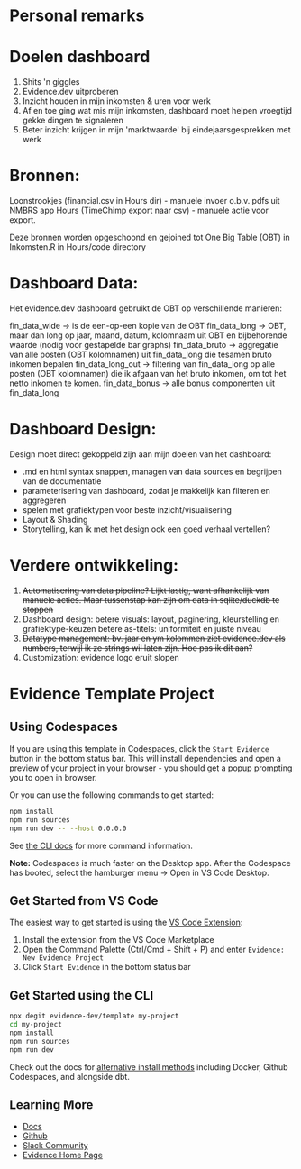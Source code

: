 # Personal remarks

# Doelen dashboard

1. Shits 'n giggles
2. Evidence.dev uitproberen
3. Inzicht houden in mijn inkomsten & uren voor werk
4. Af en toe ging wat mis mijn inkomsten, dashboard moet helpen vroegtijd gekke dingen te signaleren
5. Beter inzicht krijgen in mijn 'marktwaarde' bij eindejaarsgesprekken met werk

# Bronnen:

Loonstrookjes (financial.csv in Hours dir) - manuele invoer o.b.v. pdfs uit NMBRS app
Hours (TimeChimp export naar csv) - manuele actie voor export. 

Deze bronnen worden opgeschoond en gejoined tot One Big Table (OBT) in Inkomsten.R in Hours/code directory

# Dashboard Data:

Het evidence.dev dashboard gebruikt de OBT op verschillende manieren:

fin_data_wide -> is de een-op-een kopie van de OBT
fin_data_long -> OBT, maar dan long op jaar, maand, datum, kolomnaam uit OBT en bijbehorende waarde (nodig voor gestapelde bar graphs)
fin_data_bruto -> aggregatie van alle posten (OBT kolomnamen) uit fin_data_long die tesamen bruto inkomen bepalen
fin_data_long_out -> filtering van fin_data_long op alle posten (OBT kolomnamen) die ik afgaan van het bruto inkomen, om tot het netto inkomen te komen. 
fin_data_bonus -> alle bonus componenten uit fin_data_long

# Dashboard Design:

Design moet direct gekoppeld zijn aan mijn doelen van het dashboard:
- .md en html syntax snappen, managen van data sources en begrijpen van de documentatie
- parameterisering van dashboard, zodat je makkelijk kan filteren en aggregeren
- spelen met grafiektypen voor beste inzicht/visualisering
- Layout & Shading 
- Storytelling, kan ik met het design ook een goed verhaal vertellen?

# Verdere ontwikkeling:

1. ~~Automatisering van data pipeline? Lijkt lastig, want afhankelijk van manuele acties. Maar tussenstap kan zijn om data in sqlite/duckdb te stoppen~~
2. Dashboard design:
	betere visuals: layout, paginering, kleurstelling en grafiektype-keuzen
	betere as-titels: uniformiteit en juiste niveau
3. ~~Datatype management: bv. jaar en ym kolommen ziet evidence.dev als numbers, terwijl ik ze strings wil laten zijn. Hoe pas ik dit aan?~~
4. Customization: evidence logo eruit slopen




# Evidence Template Project

## Using Codespaces

If you are using this template in Codespaces, click the `Start Evidence` button in the bottom status bar. This will install dependencies and open a preview of your project in your browser - you should get a popup prompting you to open in browser.

Or you can use the following commands to get started:

```bash
npm install
npm run sources
npm run dev -- --host 0.0.0.0
```

See [the CLI docs](https://docs.evidence.dev/cli/) for more command information.

**Note:** Codespaces is much faster on the Desktop app. After the Codespace has booted, select the hamburger menu → Open in VS Code Desktop.

## Get Started from VS Code

The easiest way to get started is using the [VS Code Extension](https://marketplace.visualstudio.com/items?itemName=Evidence.evidence-vscode):



1. Install the extension from the VS Code Marketplace
2. Open the Command Palette (Ctrl/Cmd + Shift + P) and enter `Evidence: New Evidence Project`
3. Click `Start Evidence` in the bottom status bar

## Get Started using the CLI

```bash
npx degit evidence-dev/template my-project
cd my-project 
npm install 
npm run sources
npm run dev 
```

Check out the docs for [alternative install methods](https://docs.evidence.dev/getting-started/install-evidence) including Docker, Github Codespaces, and alongside dbt.



## Learning More

- [Docs](https://docs.evidence.dev/)
- [Github](https://github.com/evidence-dev/evidence)
- [Slack Community](https://slack.evidence.dev/)
- [Evidence Home Page](https://www.evidence.dev)
